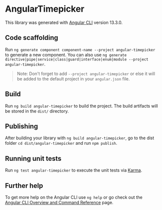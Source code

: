 # AngularTimepicker

This library was generated with [Angular CLI](https://github.com/angular/angular-cli) version 13.3.0.

## Code scaffolding

Run `ng generate component component-name --project angular-timepicker` to generate a new component. You can also use `ng generate directive|pipe|service|class|guard|interface|enum|module --project angular-timepicker`.
> Note: Don't forget to add `--project angular-timepicker` or else it will be added to the default project in your `angular.json` file. 

## Build

Run `ng build angular-timepicker` to build the project. The build artifacts will be stored in the `dist/` directory.

## Publishing

After building your library with `ng build angular-timepicker`, go to the dist folder `cd dist/angular-timepicker` and run `npm publish`.

## Running unit tests

Run `ng test angular-timepicker` to execute the unit tests via [Karma](https://karma-runner.github.io).

## Further help

To get more help on the Angular CLI use `ng help` or go check out the [Angular CLI Overview and Command Reference](https://angular.io/cli) page.
